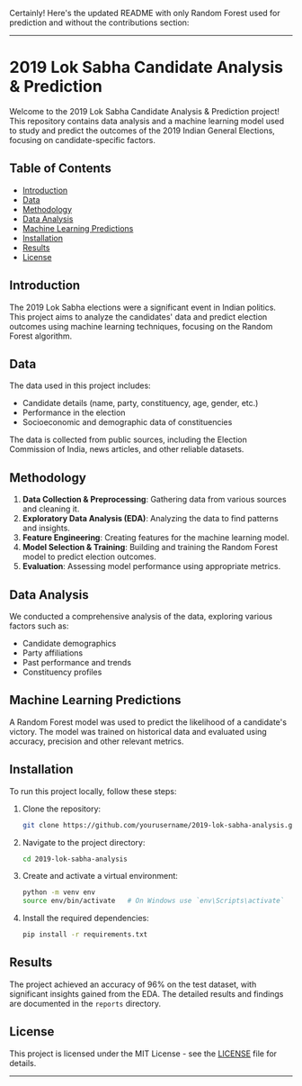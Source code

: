 Certainly! Here's the updated README with only Random Forest used for prediction and without the contributions section:

---

# 2019 Lok Sabha Candidate Analysis & Prediction

Welcome to the 2019 Lok Sabha Candidate Analysis & Prediction project! This repository contains data analysis and a machine learning model used to study and predict the outcomes of the 2019 Indian General Elections, focusing on candidate-specific factors.

## Table of Contents

- [Introduction](#introduction)
- [Data](#data)
- [Methodology](#methodology)
- [Data Analysis](#data-analysis)
- [Machine Learning Predictions](#machine-learning-predictions)
- [Installation](#installation)
- [Results](#results)
- [License](#license)

## Introduction

The 2019 Lok Sabha elections were a significant event in Indian politics. This project aims to analyze the candidates' data and predict election outcomes using machine learning techniques, focusing on the Random Forest algorithm.

## Data

The data used in this project includes:

- Candidate details (name, party, constituency, age, gender, etc.)
- Performance in the election
- Socioeconomic and demographic data of constituencies

The data is collected from public sources, including the Election Commission of India, news articles, and other reliable datasets.

## Methodology

1. **Data Collection & Preprocessing**: Gathering data from various sources and cleaning it.
2. **Exploratory Data Analysis (EDA)**: Analyzing the data to find patterns and insights.
3. **Feature Engineering**: Creating features for the machine learning model.
4. **Model Selection & Training**: Building and training the Random Forest model to predict election outcomes.
5. **Evaluation**: Assessing model performance using appropriate metrics.

## Data Analysis

We conducted a comprehensive analysis of the data, exploring various factors such as:

- Candidate demographics
- Party affiliations
- Past performance and trends
- Constituency profiles

## Machine Learning Predictions

A Random Forest model was used to predict the likelihood of a candidate's victory. The model was trained on historical data and evaluated using accuracy, precision and other relevant metrics.

## Installation

To run this project locally, follow these steps:

1. Clone the repository:
   ```bash
   git clone https://github.com/yourusername/2019-lok-sabha-analysis.git
   ```
2. Navigate to the project directory:
   ```bash
   cd 2019-lok-sabha-analysis
   ```
3. Create and activate a virtual environment:
   ```bash
   python -m venv env
   source env/bin/activate   # On Windows use `env\Scripts\activate`
   ```
4. Install the required dependencies:
   ```bash
   pip install -r requirements.txt
   ```
## Results

The project achieved an accuracy of 96% on the test dataset, with significant insights gained from the EDA. The detailed results and findings are documented in the `reports` directory.

## License

This project is licensed under the MIT License - see the [LICENSE](LICENSE) file for details.

---
